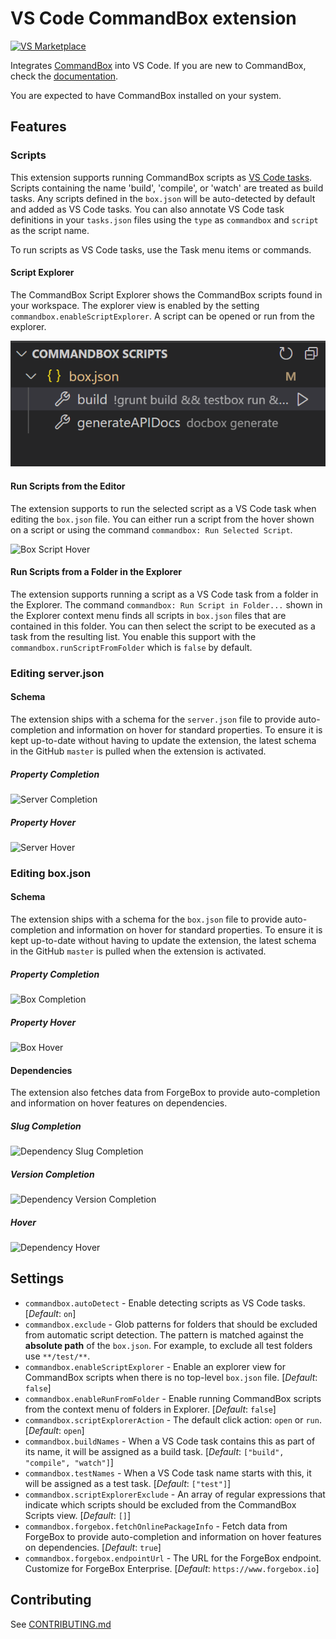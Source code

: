 # VS Code CommandBox extension

[![VS Marketplace](https://vsmarketplacebadge.apphb.com/version-short/ortus-solutions.vscode-commandbox.svg)](https://marketplace.visualstudio.com/items?itemName=ortus-solutions.vscode-commandbox)

Integrates [CommandBox](https://www.ortussolutions.com/products/commandbox) into VS Code. If you are new to CommandBox, check the [documentation](https://commandbox.ortusbooks.com/).

You are expected to have CommandBox installed on your system.

## Features

### Scripts

This extension supports running CommandBox scripts as [VS Code tasks](https://code.visualstudio.com/docs/editor/tasks). Scripts containing the name 'build', 'compile', or 'watch' are treated as build tasks. Any scripts defined in the `box.json` will be auto-detected by default and added as VS Code tasks. You can also annotate VS Code task definitions in your `tasks.json` files using the `type` as `commandbox` and `script` as the script name.

To run scripts as VS Code tasks, use the Task menu items or commands.

#### Script Explorer

The CommandBox Script Explorer shows the CommandBox scripts found in your workspace. The explorer view is enabled by the setting `commandbox.enableScriptExplorer`. A script can be opened or run from the explorer.

![CommandBox Scripts View](./images/commandbox-scripts-view.png)

#### Run Scripts from the Editor

The extension supports to run the selected script as a VS Code task when editing the `box.json` file. You can either run a script from the hover shown on a script or using the command `commandbox: Run Selected Script`.

![Box Script Hover](./images/box-script-hover.png)

#### Run Scripts from a Folder in the Explorer

The extension supports running a script as a VS Code task from a folder in the Explorer. The command `commandbox: Run Script in Folder...` shown in the Explorer context menu finds all scripts in `box.json` files that are contained in this folder. You can then select the script to be executed as a task from the resulting list. You enable this support with the `commandbox.runScriptFromFolder` which is `false` by default.

### Editing server.json

#### Schema

The extension ships with a schema for the `server.json` file to provide auto-completion and information on hover for standard properties. To ensure it is kept up-to-date without having to update the extension, the latest schema in the GitHub `master` is pulled when the extension is activated.

##### Property Completion

![Server Completion](./images/server-completion.png)

##### Property Hover

![Server Hover](./images/server-hover.png)

### Editing box.json

#### Schema

The extension ships with a schema for the `box.json` file to provide auto-completion and information on hover for standard properties. To ensure it is kept up-to-date without having to update the extension, the latest schema in the GitHub `master` is pulled when the extension is activated.

##### Property Completion

![Box Completion](./images/box-completion.png)

##### Property Hover

![Box Hover](./images/box-hover.png)

#### Dependencies

The extension also fetches data from ForgeBox to provide auto-completion and information on hover features on dependencies.

##### Slug Completion

![Dependency Slug Completion](./images/dependency-slug-completion.png)

##### Version Completion

![Dependency Version Completion](./images/dependency-version-completion.png)

##### Hover

![Dependency Hover](./images/dependency-hover.png)

## Settings

- `commandbox.autoDetect` - Enable detecting scripts as VS Code tasks. [*Default*: `on`]
- `commandbox.exclude` - Glob patterns for folders that should be excluded from automatic script detection. The pattern is matched against the **absolute path** of the `box.json`. For example, to exclude all test folders use `**/test/**`.
- `commandbox.enableScriptExplorer` - Enable an explorer view for CommandBox scripts when there is no top-level `box.json` file. [*Default*: `false`]
- `commandbox.enableRunFromFolder` - Enable running CommandBox scripts from the context menu of folders in Explorer. [*Default*: `false`]
- `commandbox.scriptExplorerAction` - The default click action: `open` or `run`. [*Default*: `open`]
- `commandbox.buildNames` - When a VS Code task contains this as part of its name, it will be assigned as a build task. [*Default*: `["build", "compile", "watch"]`]
- `commandbox.testNames` - When a VS Code task name starts with this, it will be assigned as a test task. [*Default*: `["test"]`]
- `commandbox.scriptExplorerExclude` - An array of regular expressions that indicate which scripts should be excluded from the CommandBox Scripts view. [*Default*: `[]`]
- `commandbox.forgebox.fetchOnlinePackageInfo` - Fetch data from ForgeBox to provide auto-completion and information on hover features on dependencies. [*Default*: `true`]
- `commandbox.forgebox.endpointUrl` - The URL for the ForgeBox endpoint. Customize for ForgeBox Enterprise. [*Default*: `https://www.forgebox.io`]

## Contributing

See [CONTRIBUTING.md](/CONTRIBUTING.md)
